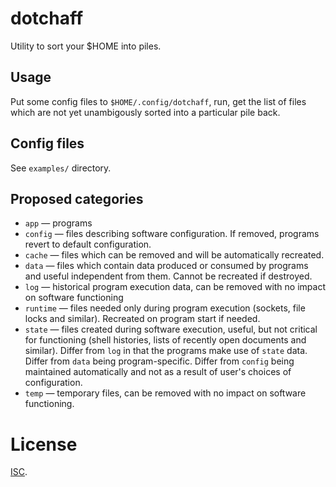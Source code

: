 # dotchaff

Utility to sort your $HOME into piles.

## Usage

Put some config files to `$HOME/.config/dotchaff`, run, get the list of files
which are not yet unambigously sorted into a particular pile back.

## Config files

See `examples/` directory.

## Proposed categories

* `app` — programs
* `config` — files describing software configuration. If removed, programs revert to default configuration.
* `cache` — files which can be removed and will be automatically recreated.
* `data` — files which contain data produced or consumed by programs and useful independent from them. Cannot be recreated if destroyed.
* `log` — historical program execution data, can be removed with no impact on software functioning
* `runtime` — files needed only during program execution (sockets, file locks and similar). Recreated on program start if needed.
* `state` — files created during software execution, useful, but not critical for functioning (shell histories, lists of recently open documents and similar). Differ from `log` in that the programs make use of `state` data. Differ from `data` being program-specific. Differ from `config` being maintained automatically and not as a result of user's choices of configuration.
* `temp` — temporary files, can be removed with no impact on software functioning.

# License

[ISC](LICENSE).
